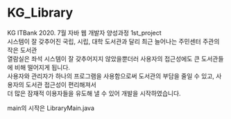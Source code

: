 # KG_Library<br>
KG ITBank 2020. 7월 자바 웹 개발자 양성과정 1st_project<br>
시스템이 잘 갖추어진 국립, 시립, 대학 도서관과 달리 최근 늘어나는 주민센터 주관의 작은 도서관<br>
열람실은 좌석 시스템이 잘 갖추어지지 않았을뿐더러 사용자의 접근성에도 큰 도서관들에 비해 떨어지게 됩니다.<br>
사용자와 관리자가 하나의 프로그램을 사용함으로써 도서관의 부담을 줄일 수 있고, 사용자의 도서관 접근성이 편리해져서<br>
더 많은 잠재적 이용자들을 유도해 낼 수 있어 개발을 시작하였습니다.

main의 시작은 LibraryMain.java
